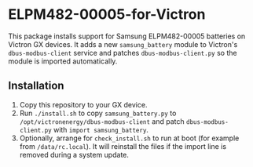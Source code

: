 # ELPM482-00005-for-Victron

This package installs support for Samsung ELPM482-00005 batteries on Victron GX
devices. It adds a new `samsung_battery` module to Victron's
`dbus-modbus-client` service and patches `dbus-modbus-client.py` so the module
is imported automatically.

## Installation
1. Copy this repository to your GX device.
2. Run `./install.sh` to copy `samsung_battery.py` to
   `/opt/victronenergy/dbus-modbus-client` and patch `dbus-modbus-client.py`
   with `import samsung_battery`.
3. Optionally, arrange for `check_install.sh` to run at boot (for example from
   `/data/rc.local`). It will reinstall the files if the import line is removed
   during a system update.
